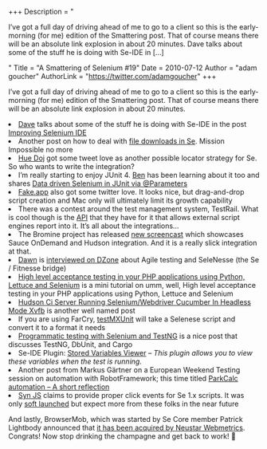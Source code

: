 +++
Description = "<p>I’ve got a full day of driving ahead of me to go to a client so this is the early-morning (for me) edition of the Smattering post. That of course means there will be an absolute link explosion in about 20 minutes. Dave talks about some of the stuff he is doing with Se-IDE in […]</p>"
Title = "A Smattering of Selenium #19"
Date = 2010-07-12
Author = "adam goucher"
AuthorLink = "https://twitter.com/adamgoucher"
+++

<p>I&#8217;ve got a full day of driving ahead of me to go to a client so this is the early-morning (for me) edition of the Smattering post. That of course means there will be an absolute link explosion in about 20 minutes.<br />
</p>
<li><a href="http://seleniumexamples.com">Dave</a> talks about some of the stuff he is doing with Se-IDE in the post <a href="http://seleniumexamples.com/blog/improvements/improving-selenium-ide/">Improving Selenium IDE</a></li>
<li>Another post on how to deal with <a href="http://blog.codecentric.de/en/2010/07/file-downloads-with-selenium-mission-impossible/">file downloads in Se</a>. Mission Impossible no more</li>
<li><a href="http://code.google.com/p/hue/">Hue Doj</a> got some tweet love as another possible locator strategy for Se. So who wants to write the integration?</li>
<li>I&#8217;m really starting to enjoy JUnit 4. <a href="http://www.testjutsu.com">Ben</a> has been learning about it too and shares <a href="http://www.testjutsu.com/data-driven-selenium-in-junit-via-parameters">Data driven Selenium in JUnit via @Parameters</a></li>
<li><a href="http://fakeapp.com/">Fake.app</a> also got some twitter love. It looks nice, but drag-and-drop script creation and Mac only will ultimately limit its growth capability</li>
<li>There was a contest around the test management system, TestRail. What is cool though is the <a href="http://code.gurock.com/p/testrail-miniapi/">API</a> that they have for it that allows external script engines report into it. It&#8217;s all about the integrations&#8230;</li>
<li>The Bromine project has released <a href="http://brominefoundation.org/cast/Bromine.html">new screencast</a> which showcases Sauce OnDemand and Hudson integration. And it is a really slick integration at that.</li>
<li><a href="http://passionatetester.com">Dawn</a> is <a href="http://java.dzone.com/videos/video-agile-testing-and">interviewed on DZone</a> about Agile testing and SeleNesse (the Se / Fitnesse bridge)</li>
<li><a href="http://www.franciscosouza.net/2010/07/high-level-acceptance-testing-in-your.html?spref=tw">High level acceptance testing in your PHP applications using Python, Lettuce and Selenium</a> is a mini tutorial on umm, well, High level acceptance testing in your PHP applications using Python, Lettuce and Selenium</li>
<li><a href="http://markgandolfo.com/2010/07/01/hudson-ci-server-running-cucumber-in-headless-mode-xvfb">Hudson Ci Server Running Selenium/Webdriver Cucumber In Headless Mode Xvfb</a> is another well named post</li>
<li>If you are using FarCry, <a href="http://farcry.posterous.com/testmxunit-farcry-testing-framework-supports">testMXUnit</a> will take a Selenese script and convert it to a format it needs</li>
<li><a href="http://www.javauc.com/java/2625">Programmatic testing with Selenium and TestNG</a> is a nice post that discusses TestNG, DbUnit, and Cargo</li>
<li>Se-IDE Plugin: <a href="https://addons.mozilla.org/en-US/firefox/addon/189780/">Stored Variables Viewer</a> &#8211; <i>This plugin allows you to view these variables when the test is running.</i></li>
<li>Another post from Markus Gärtner on a European Weekend Testing session on automation with RobotFramework; this time titled <a href="http://blog.shino.de/2010/07/05/parkcalc-automation-a-short-reflection/">ParkCalc automation – A short reflection</a></li>
<li><a href="http://github.com/pinhook/funcunit/tree/master/synthetic">Syn JS</a> claims to provide proper click events for Se 1.x scripts. It was only <a href="http://groups.google.com/group/javascriptmvc/browse_thread/thread/ccd73cf4bcd65c5">soft launched</a> but expect more from these folks in the near future</li>
</ul>
<p>
And lastly, BrowserMob, which was started by Se Core member Patrick Lightbody announced that <a href="http://blog.browsermob.com/2010/07/browsermob-joins-neustar-webmetrics-family-of-services/">it has been acquired by Neustar Webmetrics</a>. Congrats! Now stop drinking the champagne and get back to work! 🙂</p>

